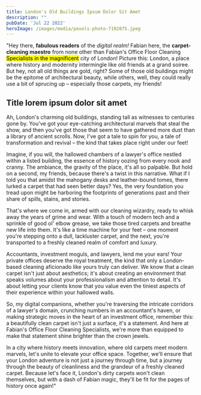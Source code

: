 ```yaml
---
title: London's Old Buildings Ipsum Dolor Sit Amet
description: ""
pubDate: 'Jul 22 2022'
heroImage: /images/media/pexels-photo-7192875.jpeg
---
```


"Hey there, <b>fabulous readers</b> of the <em>digital realm!</em> Fabian here, the <strong>carpet-cleaning maestro</strong> from none other than Fabian's Office Floor Cleaning <mark>Specialists in the magnificent</mark> city of London! Picture this: London, a place where history and modernity intermingle like old friends at a grand soiree. But hey, not all old things are gold, right? Some of those old buildings might be the epitome of architectural beauty, while others, well, they could really use a bit of sprucing up – especially those carpets, my friends!

## Title lorem ipsum dolor sit amet

Ah, London's charming old buildings, standing tall as witnesses to centuries gone by. You've got your eye-catching architectural marvels that steal the show, and then you've got those that seem to have gathered more dust than a library of ancient scrolls. Now, I've got a tale to spin for you, a tale of transformation and revival – the kind that takes place right under our feet!

Imagine, if you will, the hallowed chambers of a lawyer's office nestled within a listed building, the essence of history oozing from every nook and cranny. The ambiance, the gravity of the place, it's all so palpable. But hold on a second, my friends, because there's a twist in this narrative. What if I told you that amidst the mahogany desks and leather-bound tomes, there lurked a carpet that had seen better days? Yes, the very foundation you tread upon might be harboring the footprints of generations past and their share of spills, stains, and stories.

That's where we come in, armed with our cleaning wizardry, ready to whisk away the years of grime and wear. With a touch of modern tech and a sprinkle of good ol' elbow grease, we take those tired carpets and breathe new life into them. It's like a time machine for your feet – one moment you're stepping onto a dull, lackluster carpet, and the next, you're transported to a freshly cleaned realm of comfort and luxury.

Accountants, investment moguls, and lawyers, lend me your ears! Your private offices deserve the royal treatment, the kind that only a London-based cleaning aficionado like yours truly can deliver. We know that a clean carpet isn't just about aesthetics; it's about creating an environment that speaks volumes about your professionalism and attention to detail. It's about letting your clients know that you value even the tiniest aspects of their experience within your hallowed walls.

So, my digital companions, whether you're traversing the intricate corridors of a lawyer's domain, crunching numbers in an accountant's haven, or making strategic moves in the heart of an investment office, remember this: a beautifully clean carpet isn't just a surface, it's a statement. And here at Fabian's Office Floor Cleaning Specialists, we're more than equipped to make that statement shine brighter than the crown jewels.

In a city where history meets innovation, where old carpets meet modern marvels, let's unite to elevate your office space. Together, we'll ensure that your London adventure is not just a journey through time, but a journey through the beauty of cleanliness and the grandeur of a freshly cleaned carpet. Because let's face it, London's dirty carpets won't clean themselves, but with a dash of Fabian magic, they'll be fit for the pages of history once again!"